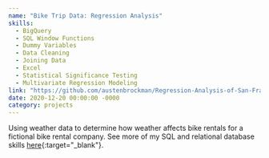 ```yaml
---
name: "Bike Trip Data: Regression Analysis"
skills: 
  - BigQuery
  - SQL Window Functions
  - Dummy Variables
  - Data Cleaning
  - Joining Data
  - Excel
  - Statistical Significance Testing
  - Multivariate Regression Modeling
link: "https://github.com/austenbrockman/Regression-Analysis-of-San-Francisco-Bike-Sharing"
date: 2020-12-20 00:00:00 -0000
category: projects
---
```


Using weather data to determine how weather affects bike rentals for a fictional bike rental company. See more of my SQL and relational database skills [here](https://github.com/austenbrockman/Sample_Projects-/blob/master/SQL-%20Analyzing%20the%20Chinook%20Database.ipynb){:target="_blank"}.

